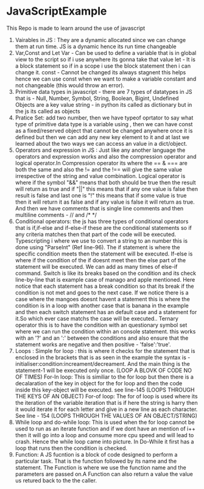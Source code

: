# JavaScriptExample
This Repo is made to learn around the use of javascript

1. Vairables in JS : They are a dynamic allocated since we can change them at run time. JS is a dynamic hence its run time changeable 
2. Var,Const and Let 
        Var - Can be used to define a variable that is in global view to the script so if i use anywhere its gonna take that value 
        let - It is a block statement so if in a scope i use the block statement then i can change it. 
        const - Cannot be changed its always stagnent this helps hence we can use const when we want to make a variable constant and not changeable (this would throw an error).
3. Primitive data types in javascript - there are 7 types of datatypes in JS that is - Null, Number, Symbol, String, Boolean, Bigint, Undefined 
   Objects are a key value string - in python its called as dictionary but in the js its called as objects 
4. Pratice Set: add two number, then we have typeof oprtator to say what type of primitive data type is a variable using , then we can have const  as a fixed/reserved object that cannot be changed anywhere once it is defined but then we can add any new key element to it and at last we learned about the two ways we can access an value in a dict/object.
5. Operators and expression in JS : Just like any another language the operators and expression works and also the compression operator and logical operator.In Compression operator its where the == & === are both the same and also the != and the !==  will give the same value irrespective of the string and value combination. Logical operator is where if the symbol "&&" means that both should be true then the result will return as true and if "||" this means that if any one value is false then result is false and last one is "!" this means that if some value is true then it will return it as false and if any value is false it will return as true. And then we have comments that is single line comments and then multiline comments - //  and  /* */
6. Conditional operators: the js has three types of conditional operators that is if,if-else and if-else-if these are the conditional statements so if any criteria matches then that part of the code will be executed. Typescripting i where we use to convert a string to an number this is done using "ParseInt" (Ref line-96). The if statement is where the specific condition meets then the statement will be executed. If-else is where if the condition of the if doesnt meet then the else part of the statement will be executed. We can add as many times of else-if command. Switch is like its breaks based on the condition and its check line-by-line that is example case of manago and apple mentioned. Here notice that each statement has a break condition so that its break if the condition is not met and goes to the next case. If we notice there is a case where the mangoes doesnt havent a statement this is where the condition is in a loop with another case that is banana in the example and then each switch statement has an default case and a statement for it.So which ever case matchs the case will be executed.. Ternary operator this is to have the condition with an questionary symbol set where we can run the condition within an console statement. this works with an '?' and an ':' between the conditions and also ensure that the statement works are negative and then positive - 'false':'true'.
7. Loops : 
Simple for loop : this is where it checks for the statement that is enclosed in the brackets that is as seen in the example the syntax is - initialiser:condition:increament/decreament. And the main thing is the statement-1 will be executed only once. (LOOP A BLOVK OF CODE NO OF TIMES)
For-In loop: This is similiar to the for loop but then there is a decalaration of the key in object for the for loop and then the code inside this key-object will be executed. see line-145 (LOOPS THROUGH THE KEYS OF AN OBJECT)
For-of loop: The for of loop is used where its the iteration of the variable iteration that is if here the string is harry then it would iterate it for each letter and give in a new line as each character. See line - 154 (LOOPS THROUGH THE VALUES OF AN OBJECT/STRING)
8. While loop and do-while loop: 
This is used when the for loop cannot be used to run as an iterate function and if we dont have an mention of i++ then it will go into a loop and consume more cpu speed and will lead to crash. Hence the while loop came into picture. In Do-While it first has a loop that runs then the condition is checked. 
9. Function: A JS fucntion is a block of code designed to perform a particular task. That is the function followed by its name and the statement. The Function is where we use the function name and the parameters are passed on.A Function can also return a value the value us retured back to the the caller.




